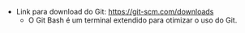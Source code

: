 - Link para download do Git: https://git-scm.com/downloads
  - O Git Bash é um terminal extendido para otimizar o uso do Git.